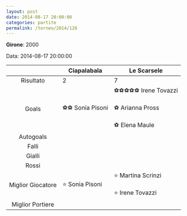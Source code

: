 ```yaml
---
layout: post
date: 2014-08-17 20:00:00
categories: partite
permalink: /torneo/2014/126
---
```

**Girone**: 2000

Data: 2014-08-17 20:00:00

| | Ciapalabala | Le Scarsele |
|:-----:|-----|-----|
Risultato|2|7
Goals|⚽⚽ Sonia Pisoni|⚽⚽⚽⚽⚽ Irene Tovazzi<br/><br/>⚽ Arianna Pross<br/><br/>⚽ Elena Maule<br/>
Autogoals||
Falli||
Gialli||
Rossi||
Miglior Giocatore|⭐ Sonia Pisoni<br/>|⭐ Martina Scrinzi<br/><br/>⭐ Irene Tovazzi<br/>
Miglior Portiere||